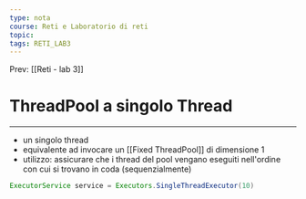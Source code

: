 ```yaml
---
type: nota
course: Reti e Laboratorio di reti
topic: 
tags: RETI_LAB3 
---
```


Prev: [[Reti - lab 3]]

# ThreadPool a singolo Thread
---


- un singolo thread 
- equivalente ad invocare un [[Fixed ThreadPool]] di dimensione 1 
- utilizzo: assicurare che i thread del pool vengano eseguiti nell'ordine con cui si trovano in coda (sequenzialmente) 

```java
ExecutorService service = Executors.SingleThreadExecutor(10)
```
